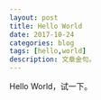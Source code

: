 ```yaml
---
layout: post
title: Hello World
date: 2017-10-24
categories: blog
tags: [hello,world]
description: 文章金句。
---
```


Hello World，试一下。












